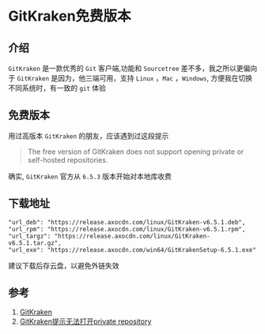 # GitKraken免费版本

## 介绍
`GitKraken` 是一款优秀的 `Git` 客户端,功能和 `Sourcetree` 差不多，我之所以更偏向于 `GitKraken` 是因为，他三端可用，支持 `Linux` ，`Mac` ，`Windows`, 方便我在切换不同系统时，有一致的 `git` 体验

## 免费版本
用过高版本 `GitKraken` 的朋友，应该遇到过这段提示
> The free version of GitKraken does not support opening private or self-hosted repositories.

确实, `GitKraken` 官方从 `6.5.3` 版本开始对本地库收费

## 下载地址
```Shell
"url_deb": "https://release.axocdn.com/linux/GitKraken-v6.5.1.deb",
"url_rpm": "https://release.axocdn.com/linux/GitKraken-v6.5.1.rpm",
"url_targz": "https://release.axocdn.com/linux/GitKraken-v6.5.1.tar.gz",
"url_exe": "https://release.axocdn.com/win64/GitKrakenSetup-6.5.1.exe"
```

建议下载后存云盘，以避免外链失效

## 参考
1. [GitKraken](https://blog.csdn.net/qq_38880380/article/details/114708328 'GitKraken')
1. [GitKraken提示无法打开private repository](https://www.jianshu.com/p/ed2982d3a617 'GitKraken提示无法打开private repository')

